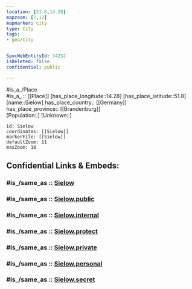 ```yaml
---
location: [51.8,14.28] 
mapzoom: [7,12] 
mapmarker: city 
type: City
tags:
- geo/City


SpocWebEntityId: 34252
isDeleted: false
confidential: public

---
```

#is_a_/Place  
#is_a_ :: [[Place]] 
[has_place_longitude::14.28] 
[has_place_latitude::51.8] 
[name::Sielow] 
has_place_country:: [[Germany]]  
has_place_province:: [[Brandenburg]]  
[Population::] 
[Unknown::] 


```leaflet
id: Sielow
coordinates: [[Sielow]] 
markerFile: [[Sielow]] 
defaultZoom: 11 
maxZoom: 18
```


## Confidential Links & Embeds: 

### #is_/same_as :: [Sielow](/_Standards/Earth/Continent/Europe/Europe~Central/Germany/Germany~East/Brandenburg/counties~Brandenburg/Cottbus/Sielow.md) 

### #is_/same_as :: [Sielow.public](/_public/Earth/Continent/Europe/Europe~Central/Germany/Germany~East/Brandenburg/counties~Brandenburg/Cottbus/Sielow.public.md) 

### #is_/same_as :: [Sielow.internal](/_internal/Earth/Continent/Europe/Europe~Central/Germany/Germany~East/Brandenburg/counties~Brandenburg/Cottbus/Sielow.internal.md) 

### #is_/same_as :: [Sielow.protect](/_protect/Earth/Continent/Europe/Europe~Central/Germany/Germany~East/Brandenburg/counties~Brandenburg/Cottbus/Sielow.protect.md) 

### #is_/same_as :: [Sielow.private](/_private/Earth/Continent/Europe/Europe~Central/Germany/Germany~East/Brandenburg/counties~Brandenburg/Cottbus/Sielow.private.md) 

### #is_/same_as :: [Sielow.personal](/_personal/Earth/Continent/Europe/Europe~Central/Germany/Germany~East/Brandenburg/counties~Brandenburg/Cottbus/Sielow.personal.md) 

### #is_/same_as :: [Sielow.secret](/_secret/Earth/Continent/Europe/Europe~Central/Germany/Germany~East/Brandenburg/counties~Brandenburg/Cottbus/Sielow.secret.md)

